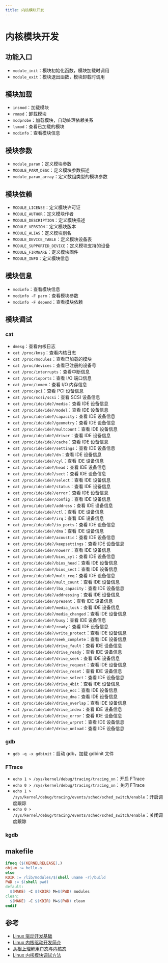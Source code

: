 ```yaml
---
title: 内核模块开发
---
```


# 内核模块开发

## 功能入口

- `module_init`：模块初始化函数，模块加载时调用
- `module_exit`：模块退出函数，模块卸载时调用

## 模块加载

- `insmod`：加载模块
- `rmmod`：卸载模块
- `modprobe`：加载模块，自动处理依赖关系
- `lsmod`：查看已加载的模块
- `modinfo`：查看模块信息

## 模块参数

- `module_param`：定义模块参数
- `MODULE_PARM_DESC`：定义模块参数描述
- `module_param_array`：定义数组类型的模块参数

## 模块依赖

- `MODULE_LICENSE`：定义模块许可证
- `MODULE_AUTHOR`：定义模块作者
- `MODULE_DESCRIPTION`：定义模块描述
- `MODULE_VERSION`：定义模块版本
- `MODULE_ALIAS`：定义模块别名
- `MODULE_DEVICE_TABLE`：定义模块设备表
- `MODULE_SUPPORTED_DEVICE`：定义模块支持的设备
- `MODULE_FIRMWARE`：定义模块固件
- `MODULE_INFO`：定义模块信息

## 模块信息

- `modinfo`：查看模块信息
- `modinfo -F parm`：查看模块参数
- `modinfo -F depend`：查看模块依赖

## 模块调试

### cat

- `dmesg`：查看内核日志
- `cat /proc/kmsg`：查看内核日志
- `cat /proc/modules`：查看已加载的模块
- `cat /proc/devices`：查看已注册的设备号
- `cat /proc/interrupts`：查看中断信息
- `cat /proc/ioports`：查看 I/O 端口信息
- `cat /proc/iomem`：查看 I/O 内存信息
- `cat /proc/pci`：查看 PCI 设备信息
- `cat /proc/scsi/scsi`：查看 SCSI 设备信息
- `cat /proc/ide/ide?/media`：查看 IDE 设备信息
- `cat /proc/ide/ide?/model`：查看 IDE 设备信息
- `cat /proc/ide/ide?/capacity`：查看 IDE 设备信息
- `cat /proc/ide/ide?/geometry`：查看 IDE 设备信息
- `cat /proc/ide/ide?/multcount`：查看 IDE 设备信息
- `cat /proc/ide/ide?/driver`：查看 IDE 设备信息
- `cat /proc/ide/ide?/cache`：查看 IDE 设备信息
- `cat /proc/ide/ide?/settings`：查看 IDE 设备信息
- `cat /proc/ide/ide?/dn`：查看 IDE 设备信息
- `cat /proc/ide/ide?/cyl`：查看 IDE 设备信息
- `cat /proc/ide/ide?/head`：查看 IDE 设备信息
- `cat /proc/ide/ide?/sect`：查看 IDE 设备信息
- `cat /proc/ide/ide?/select`：查看 IDE 设备信息
- `cat /proc/ide/ide?/status`：查看 IDE 设备信息
- `cat /proc/ide/ide?/error`：查看 IDE 设备信息
- `cat /proc/ide/ide?/config`：查看 IDE 设备信息
- `cat /proc/ide/ide?/address`：查看 IDE 设备信息
- `cat /proc/ide/ide?/ctl`：查看 IDE 设备信息
- `cat /proc/ide/ide?/irq`：查看 IDE 设备信息
- `cat /proc/ide/ide?/io_ports`：查看 IDE 设备信息
- `cat /proc/ide/ide?/dma`：查看 IDE 设备信息
- `cat /proc/ide/ide?/acoustic`：查看 IDE 设备信息
- `cat /proc/ide/ide?/keepsettings`：查看 IDE 设备信息
- `cat /proc/ide/ide?/nowerr`：查看 IDE 设备信息
- `cat /proc/ide/ide?/bios_cyl`：查看 IDE 设备信息
- `cat /proc/ide/ide?/bios_head`：查看 IDE 设备信息
- `cat /proc/ide/ide?/bios_sect`：查看 IDE 设备信息
- `cat /proc/ide/ide?/mult_req`：查看 IDE 设备信息
- `cat /proc/ide/ide?/mult_count`：查看 IDE 设备信息
- `cat /proc/ide/ide?/lba_capacity`：查看 IDE 设备信息
- `cat /proc/ide/ide?/addressing`：查看 IDE 设备信息
- `cat /proc/ide/ide?/present`：查看 IDE 设备信息
- `cat /proc/ide/ide?/media_lock`：查看 IDE 设备信息
- `cat /proc/ide/ide?/media_changed`：查看 IDE 设备信息
- `cat /proc/ide/ide?/busy`：查看 IDE 设备信息
- `cat /proc/ide/ide?/ready`：查看 IDE 设备信息
- `cat /proc/ide/ide?/write_protect`：查看 IDE 设备信息
- `cat /proc/ide/ide?/seek_complete`：查看 IDE 设备信息
- `cat /proc/ide/ide?/drive_fault`：查看 IDE 设备信息
- `cat /proc/ide/ide?/drive_ready`：查看 IDE 设备信息
- `cat /proc/ide/ide?/drive_seek`：查看 IDE 设备信息
- `cat /proc/ide/ide?/drive_request`：查看 IDE 设备信息
- `cat /proc/ide/ide?/drive_reset`：查看 IDE 设备信息
- `cat /proc/ide/ide?/drive_select`：查看 IDE 设备信息
- `cat /proc/ide/ide?/drive_4bit`：查看 IDE 设备信息
- `cat /proc/ide/ide?/drive_ecc`：查看 IDE 设备信息
- `cat /proc/ide/ide?/drive_dma`：查看 IDE 设备信息
- `cat /proc/ide/ide?/drive_overlap`：查看 IDE 设备信息
- `cat /proc/ide/ide?/drive_index`：查看 IDE 设备信息
- `cat /proc/ide/ide?/drive_error`：查看 IDE 设备信息
- `cat /proc/ide/ide?/drive_wrprot`：查看 IDE 设备信息
- `cat /proc/ide/ide?/drive_unload`：查看 IDE 设备信息

### gdb

- `gdb -q -x gdbinit`：启动 gdb，加载 gdbinit 文件

### FTrace

- `echo 1 > /sys/kernel/debug/tracing/tracing_on`：开启 FTrace
- `echo 0 > /sys/kernel/debug/tracing/tracing_on`：关闭 FTrace
- `echo 1 > /sys/kernel/debug/tracing/events/sched/sched_switch/enable`：开启调度跟踪
- `echo 0 > /sys/kernel/debug/tracing/events/sched/sched_switch/enable`：关闭调度跟踪

### kgdb



## makefile

```makefile
ifneq ($(KERNELRELEASE),)
obj-m := hello.o
else
KDIR := /lib/modules/$(shell uname -r)/build
PWD := $(shell pwd)
default:
  $(MAKE) -C $(KDIR) M=$(PWD) modules
clean:
  $(MAKE) -C $(KDIR) M=$(PWD) clean
endif
```

## 参考

- [Linux 驱动开发基础](https://blog.csdn.net/qq_53144843/article/details/123412850)
- [Linux 内核驱动开发简介](https://zhuanlan.zhihu.com/p/141960565)
- [从根上理解用户态与内核态](https://juejin.cn/post/6923863670132850701)
- [Linux 内核模块调试方法](https://howardlau.me/programming/debugging-linux-kernel-modules.html)